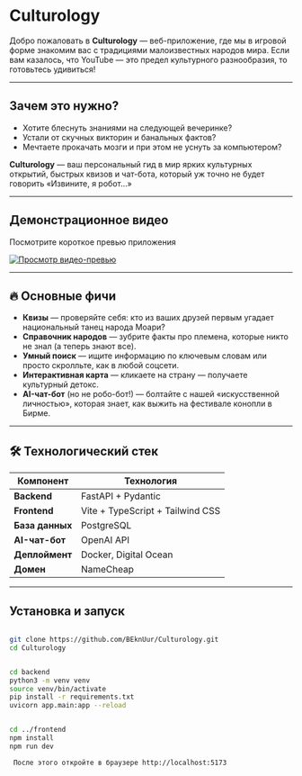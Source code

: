 # Culturology 

Добро пожаловать в **Culturology** — веб-приложение, где мы в игровой форме знакомим вас с традициями малоизвестных народов мира. Если вам казалось, что YouTube — это предел культурного разнообразия, то готовьтесь удивиться!

---

##  Зачем это нужно?

- Хотите блеснуть знаниями на следующей вечеринке?  
- Устали от скучных викторин и банальных фактов?  
- Мечтаете прокачать мозги и при этом не уснуть за компьютером?

**Culturology** — ваш персональный гид в мир ярких культурных открытий, быстрых квизов и чат-бота, который уж точно не будет говорить «Извините, я робот…»

---

##  Демонстрационное видео

Посмотрите короткое превью  приложения

[![Просмотр видео-превью](https://cdn.loom.com/sessions/thumbnails/e78d0b2fe14e4eb0b5207a84b056d9cd-with-play.gif)](https://www.loom.com/share/e78d0b2fe14e4eb0b5207a84b056d9cd)

---

## 🔥 Основные фичи

-  **Квизы** — проверяйте себя: кто из ваших друзей первым угадает национальный танец народа Моари?  
-  **Справочник народов** — зубрите факты про племена, которые никто не знал (а теперь знают все).  
-  **Умный поиск** — ищите информацию по ключевым словам или просто скролльте, как в любой соцсети.  
-  **Интерактивная карта** — кликаете на страну — получаете культурный детокс.  
-  **AI-чат-бот** (но не робо-бот!) — болтайте с нашей «искусственной личностью», которая знает, как выжить на фестивале конопли в Бирме.

---

## 🛠 Технологический стек

| Компонент       | Технология                        |
|-----------------|-----------------------------------|
| **Backend**     | FastAPI + Pydantic                |
| **Frontend**    | Vite + TypeScript + Tailwind CSS  |
| **База данных** | PostgreSQL                        |
| **AI-чат-бот**  | OpenAI API                        |
| **Деплоймент**  | Docker, Digital Ocean             |
| **Домен**       | NameCheap                         |

---

##  Установка и запуск

```bash

git clone https://github.com/BEknUur/Culturology.git
cd Culturology


cd backend
python3 -m venv venv
source venv/bin/activate   
pip install -r requirements.txt
uvicorn app.main:app --reload


cd ../frontend
npm install
npm run dev

 После этого откройте в браузере http://localhost:5173 
